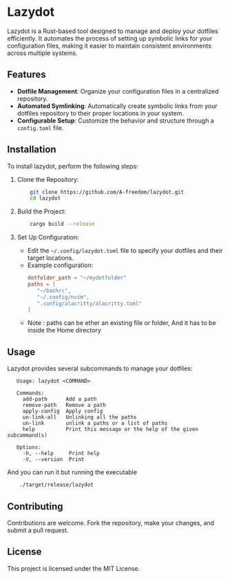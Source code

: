 # Lazydot

Lazydot is a Rust-based tool designed to manage and deploy your dotfiles efficiently. It automates the process of
setting up symbolic links for your configuration files, making it easier to maintain consistent environments across
multiple systems.

## Features

- **Dotfile Management**: Organize your configuration files in a centralized repository.
- **Automated Symlinking**: Automatically create symbolic links from your dotfiles repository to their proper locations
  in your system.
- **Configurable Setup**: Customize the behavior and structure through a ```config.toml``` file.

## Installation

To install lazydot, perform the following steps:

1. Clone the Repository:

    ```bash
        git clone https://github.com/A-freedom/lazydot.git
        cd lazydot
    ```

2. Build the Project:

    ```bash
        cargo build --release
    ```

3. Set Up Configuration:

    - Edit the ```~/.config/lazydot.toml``` file to specify your dotfiles and their target locations.
    - Example configuration:
      ```toml
      dotfolder_path = "~/mydotfolder"
      paths = [
         "~/bashrc",
         "~/.config/nvim",
         ".config/alacritty/alacritty.toml"
      ]
      ```
    - Note : paths can be ether an existing file or folder, And it has to be inside the Home directory

## Usage

Lazydot provides several subcommands to manage your dotfiles:

```text
   Usage: lazydot <COMMAND>

   Commands:
     add-path      Add a path
     remove-path   Remove a path
     apply-config  Apply config
     un-link-all   Unlinking all the paths
     un-link       unlink a paths or a list of paths
     help          Print this message or the help of the given subcommand(s)

   Options:
     -h, --help     Print help
     -V, --version  Print 
```

And you can run it but running the executable

```bash 
    ./target/release/lazydot
```

## Contributing
Contributions are welcome. Fork the repository, make your changes, and submit a pull request.

## License

This project is licensed under the MIT License.
